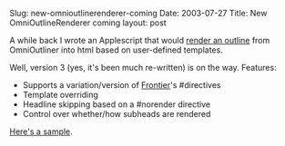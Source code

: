 Slug: new-omnioutlinerenderer-coming
Date: 2003-07-27
Title: New OmniOutlineRenderer coming
layout: post

A while back I wrote an Applescript that would <a href="http://www.redmonk.net/stories/omniOutlineRenderers">render an outline</a> from OmniOutliner into html based on user-defined templates.

Well, version 3 (yes, it&#39;s been much re-written) is on the way. Features:<ul>
<li>Supports a variation/version of <a href="http://frontier.userland.com">Frontier</a>&#39;s #directives</li>
<li>Template overriding</li>
<li>Headline skipping based on a #norender directive</li>
<li>Control over whether/how subheads are rendered</li>
</ul>

<a href="http://media.redmonk.net/oacs/donation/">Here&#39;s a sample</a>.
